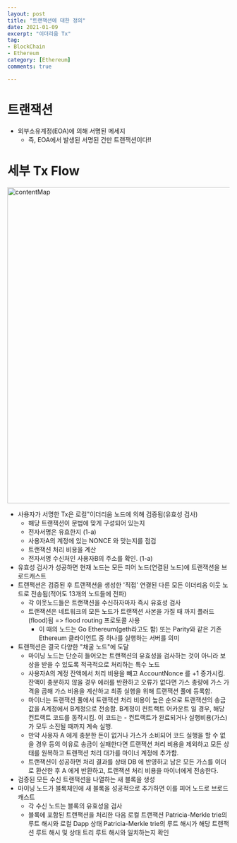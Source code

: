 ```yaml
---
layout: post
title: "트랜잭션에 대한 정의"
date: 2021-01-09
excerpt: "이더리움 Tx"
tag:
- BlockChain
- Ethereum
category: [Ethereum]
comments: true

---
```



# 트랜잭션

- 외부소유계정(EOA)에 의해 서명된 메세지
  - 즉, EOA에서 발생된 서명된 건만 트랜잭션이다!!


# 세부 Tx Flow

<img width="715" alt="contentMap" src="https://user-images.githubusercontent.com/45926066/160779317-2f9132c7-3907-45c5-a296-5a8ad129d038.png">


- 사용자가 서명한 Tx은 로컬"이더리움 노드에 의해 검증됨(유효성 검사)
  - 해당 트랜잭션이 문법에 맞게 구성되어 있는지
  - 전자서명은 유효한지 (1-a)
  - 사용자A의 계정에 있는 NONCE 와 맞는지를 점검
  - 트랜잭션 처리 비용을 계산
  - 전자서명 수신처인 사용자B의 주소를 확인. (1-a)
- 유효성 검사가 성공하면 현재 노드는 모든 피어 노드(연결된 노드)에 트랜잭션을 브로드캐스트
- 트랜잭션은 검증된 후 트랜잭션을 생성한 '직접' 연결된 다른 모든 이더리움 이웃 노드로 전송됨(적어도 13개의 노드들에 전파)
  - 각 이웃노드들은 트랜잭션을 수신하자마자 즉시 유효성 검사
  - 트랜잭션은 네트워크의 모든 노드가 트랜잭션 사본을 가질 때 까지 플러드(flood)됨 => flood routing 프로토콜 사용
    - 이 때의 노드는 Go Ethereum(geth라고도 함) 또는 Parity와 같은 기존 Ethereum 클라이언트 중 하나를 실행하는 서버를 의미
- 트랜잭션은 결국 다양한 "채굴 노드"에 도달
  - 마이닝 노드는 단순히 들어오는 트랜잭션의 유효성을 검사하는 것이 아니라 보상을 받을 수 있도록 적극적으로 처리하는 특수 노드
  - 사용자A의 계정 잔액에서 처리 비용을 빼고 AccountNonce 를 +1 증가시킴. 잔액이 충분하지 않을 경우 에러를 반환하고 오류가 없다면 가스 총량에 가스 가격을 곱해 가스 비용을 계산하고 최종 실행을 위해 트랜잭션 풀에 등록함.
  - 마이너는 트랜잭션 풀에서 트랜잭션 처리 비용이 높은 순으로 트랜잭션의 송금값을 A계정에서 B계정으로 전송함. B계정이 컨트랙트 어카운트 일 경우, 해당 컨트랙트 코드를 동작시킴. 이 코드는 - 컨트랙트가 완료되거나 실행비용(가스)가 모두 소진될 때까지 계속 실행.
  - 만약 사용자 A 에게 충분한 돈이 없거나 가스가 소비되어 코드 실행을 할 수 없을 경우 등의 이유로 송금이 실패한다면 트랜잭션 처리 비용을 제외하고 모든 상태를 원복하고 트랜잭션 처리 대가를 마이너 계정에 추가함.
  - 트랜잭션이 성공하면 처리 결과를 상태 DB 에 반영하고 남은 모든 가스를 이더로 환산한 후 A 에게 반환하고, 트랜잭션 처리 비용을 마이너에게 전송한다.
- 검증된 모든 수신 트랜잭션을 나열하는 새 블록을 생성
- 마이닝 노드가 블록체인에 새 블록을 성공적으로 추가하면 이를 피어 노드로 브로드캐스트 
  - 각 수신 노드는 블록의 유효성을 검사
  - 블록에 포함된 트랜잭션을 처리한 다음 로컬 트랜잭션 Patricia-Merkle trie의 루트 해시와 로컬 Dapp 상태 Patricia-Merkle trie의 루트 해시가 해당 트랜잭션 루트 해시 및 상태 트리 루트 해시와 일치하는지 확인